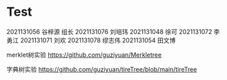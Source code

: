 # Test

2021131056 谷梓源  组长
2021131076 刘培玮
2021131048 徐可
2021131072 李勇江
2021131071 刘欢
2021131078 缪志伟
2021131054 田文博

merklet树实验
https://github.com/guziyuan/Merkletree

字典树实验
https://github.com/guziyuan/tireTree/blob/main/tireTree


